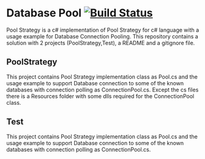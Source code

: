 # Database Pool [![Build Status](https://travis-ci.org/dimkl/PoolPattern.svg)](https://travis-ci.org/dimkl/PoolPattern)

Pool Strategy is a c# implementation of Pool Strategy for c# language with a usage example for Database Connection Pooling. 
This repository contains a solution with 2 projects (PoolStrategy,Test), a README and a gitignore file. 

## PoolStrategy
This project contains Pool Strategy implementation class as Pool.cs and the usage example to support Database connection to some of the known databases with connection polling as ConnectionPool.cs. Except the cs files there is a Resources folder with some dlls required for the ConnectionPool class.

## Test
This project contains Pool Strategy implementation class as Pool.cs and the usage example to support Database connection to some of the known databases with connection polling as ConnectionPool.cs.
